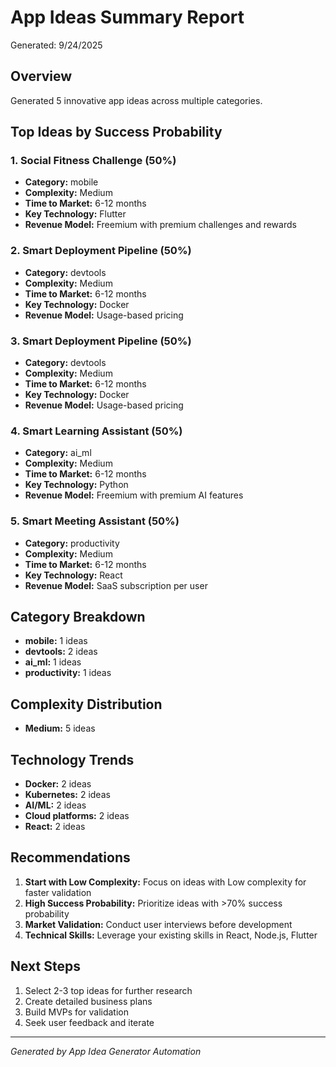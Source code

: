 # App Ideas Summary Report

Generated: 9/24/2025

## Overview
Generated 5 innovative app ideas across multiple categories.

## Top Ideas by Success Probability


### 1. Social Fitness Challenge (50%)
- **Category:** mobile
- **Complexity:** Medium
- **Time to Market:** 6-12 months
- **Key Technology:** Flutter
- **Revenue Model:** Freemium with premium challenges and rewards

### 2. Smart Deployment Pipeline (50%)
- **Category:** devtools
- **Complexity:** Medium
- **Time to Market:** 6-12 months
- **Key Technology:** Docker
- **Revenue Model:** Usage-based pricing

### 3. Smart Deployment Pipeline (50%)
- **Category:** devtools
- **Complexity:** Medium
- **Time to Market:** 6-12 months
- **Key Technology:** Docker
- **Revenue Model:** Usage-based pricing

### 4. Smart Learning Assistant (50%)
- **Category:** ai_ml
- **Complexity:** Medium
- **Time to Market:** 6-12 months
- **Key Technology:** Python
- **Revenue Model:** Freemium with premium AI features

### 5. Smart Meeting Assistant (50%)
- **Category:** productivity
- **Complexity:** Medium
- **Time to Market:** 6-12 months
- **Key Technology:** React
- **Revenue Model:** SaaS subscription per user


## Category Breakdown
- **mobile:** 1 ideas
- **devtools:** 2 ideas
- **ai_ml:** 1 ideas
- **productivity:** 1 ideas

## Complexity Distribution
- **Medium:** 5 ideas

## Technology Trends
- **Docker:** 2 ideas
- **Kubernetes:** 2 ideas
- **AI/ML:** 2 ideas
- **Cloud platforms:** 2 ideas
- **React:** 2 ideas

## Recommendations
1. **Start with Low Complexity:** Focus on ideas with Low complexity for faster validation
2. **High Success Probability:** Prioritize ideas with >70% success probability
3. **Market Validation:** Conduct user interviews before development
4. **Technical Skills:** Leverage your existing skills in React, Node.js, Flutter

## Next Steps
1. Select 2-3 top ideas for further research
2. Create detailed business plans
3. Build MVPs for validation
4. Seek user feedback and iterate

---
*Generated by App Idea Generator Automation*
